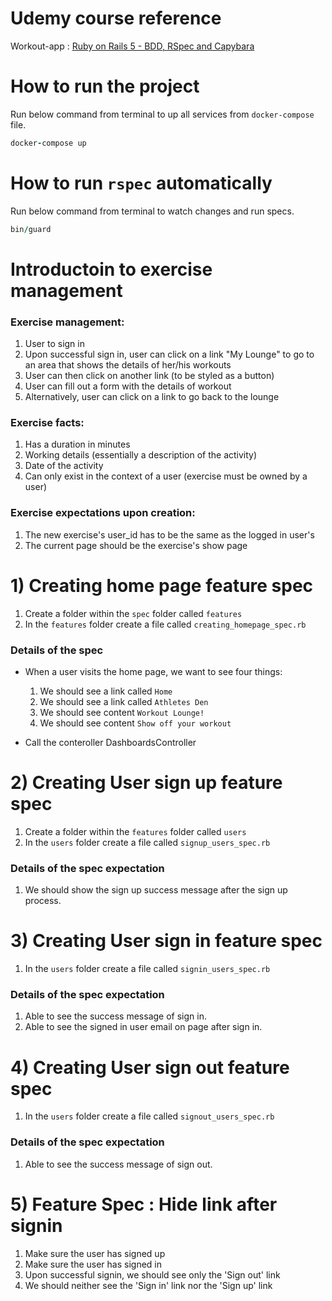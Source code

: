 # Udemy course reference

Workout-app : [Ruby on Rails 5 - BDD, RSpec and Capybara](https://www.udemy.com/course/ruby-rails-5-bdd-rspec-capybara)

# How to run the project
Run below command from terminal to up all services from `docker-compose` file.

```ruby
docker-compose up
```

# How to run `rspec` automatically
Run below command from terminal to watch changes and run specs.

```ruby
bin/guard
```

# Introductoin to exercise management
### Exercise management:
1) User to sign in
2) Upon successful sign in, user can click on a link "My Lounge" to go to an area that shows the details of her/his workouts
3) User can then click on another link (to be styled as a button)
4) User can fill out a form with the details of workout
5) Alternatively, user can click on a link to go back to the lounge
### Exercise facts:
1) Has a duration in minutes
2) Working details (essentially a description of the activity)
3) Date of the activity
4) Can only exist in the context of a user (exercise must be owned by a user)
### Exercise expectations upon creation:
1) The new exercise's user_id has to be the same as the logged in user's
2) The current page should be the exercise's show page

# 1) Creating home page feature spec

1) Create a folder within the `spec` folder called `features`
2) In the `features` folder create a file called `creating_homepage_spec.rb`

### Details of the spec
- When a user visits the home page, we want to see four things:
    1) We should see a link called `Home`
    2) We should see a link called `Athletes Den`
    3) We should see content `Workout Lounge!`
    4) We should see content `Show off your workout`

- Call the conteroller DashboardsController

# 2) Creating User sign up feature spec

1) Create a folder within the `features` folder called `users`
2) In the `users` folder create a file called `signup_users_spec.rb`

### Details of the spec expectation
1) We should show the sign up success message after the sign up process.

# 3) Creating User sign in feature spec

1) In the `users` folder create a file called `signin_users_spec.rb`

### Details of the spec expectation
1) Able to see the success message of sign in.
2) Able to see the signed in user email on page after sign in.

# 4) Creating User sign out feature spec

1) In the `users` folder create a file called `signout_users_spec.rb`

### Details of the spec expectation
1) Able to see the success message of sign out.

# 5) Feature Spec : Hide link after signin

1) Make sure the user has signed up
2) Make sure the user has signed in
3) Upon successful signin, we should see only the 'Sign out' link
4) We should neither see the 'Sign in' link nor the 'Sign up' link
